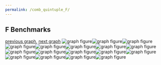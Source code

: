 ```yaml
---
permalink: /comb_quintuple_F/
---
```



## F Benchmarks

[previous graph](../comb_quintuple_EGG/), [next graph](../comb_quintuple_FACE/)
![graph figure](./images/quintuple/F/F-A_box.png)![graph figure](./images/quintuple/F/F-AVL_box.png)![graph figure](./images/quintuple/F/F-CYPHERD_box.png)![graph figure](./images/quintuple/F/F-EGG_box.png)![graph figure](./images/quintuple/F/F-F_box.png)![graph figure](./images/quintuple/F/F-FACE_box.png)![graph figure](./images/quintuple/F/F-FLOYD_box.png)![graph figure](./images/quintuple/F/F-H_box.png)![graph figure](./images/quintuple/F/F-JSOND_box.png)![graph figure](./images/quintuple/F/F-K_box.png)![graph figure](./images/quintuple/F/F-O_box.png)![graph figure](./images/quintuple/F/F-PDFD_box.png)![graph figure](./images/quintuple/F/F-RB_box.png)![graph figure](./images/quintuple/F/F-ROD_box.png)![graph figure](./images/quintuple/F/F-SMATRIX_box.png)![graph figure](./images/quintuple/F/F-SORTD_box.png)![graph figure](./images/quintuple/F/F-ZB_box.png)